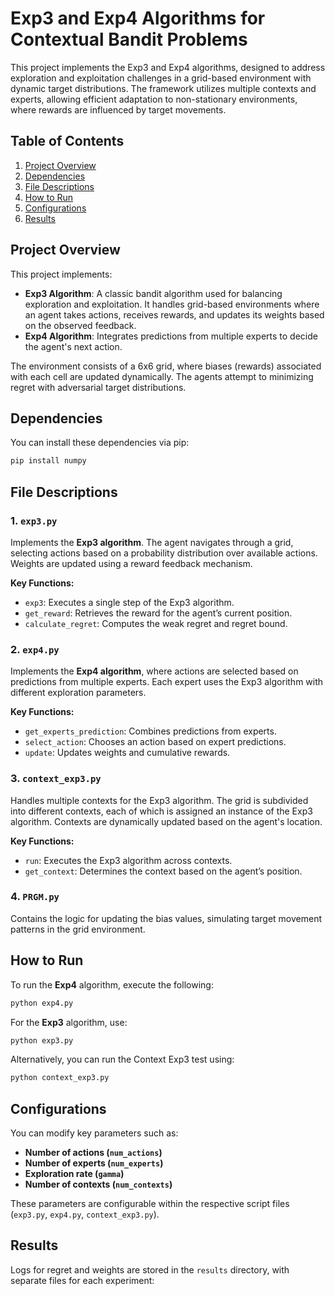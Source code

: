 # Exp3 and Exp4 Algorithms for Contextual Bandit Problems

This project implements the Exp3 and Exp4 algorithms, designed to address exploration and exploitation challenges in a grid-based environment with dynamic target distributions. The framework utilizes multiple contexts and experts, allowing efficient adaptation to non-stationary environments, where rewards are influenced by target movements.

## Table of Contents

1. [Project Overview](#project-overview)
2. [Dependencies](#dependencies)
3. [File Descriptions](#file-descriptions)
4. [How to Run](#how-to-run)
5. [Configurations](#configurations)
6. [Results](#results)

## Project Overview

This project implements:

- **Exp3 Algorithm**: A classic bandit algorithm used for balancing exploration and exploitation. It handles grid-based environments where an agent takes actions, receives rewards, and updates its weights based on the observed feedback.
- **Exp4 Algorithm**: Integrates predictions from multiple experts to decide the agent's next action.

The environment consists of a 6x6 grid, where biases (rewards) associated with each cell are updated dynamically. The agents attempt to minimizing regret with adversarial target distributions.

## Dependencies

You can install these dependencies via pip:

```bash
pip install numpy
```

## File Descriptions

### 1. `exp3.py`

Implements the **Exp3 algorithm**. The agent navigates through a grid, selecting actions based on a probability distribution over available actions. Weights are updated using a reward feedback mechanism.

**Key Functions:**

- `exp3`: Executes a single step of the Exp3 algorithm.
- `get_reward`: Retrieves the reward for the agent’s current position.
- `calculate_regret`: Computes the weak regret and regret bound.

### 2. `exp4.py`

Implements the **Exp4 algorithm**, where actions are selected based on predictions from multiple experts. Each expert uses the Exp3 algorithm with different exploration parameters.

**Key Functions:**

- `get_experts_prediction`: Combines predictions from experts.
- `select_action`: Chooses an action based on expert predictions.
- `update`: Updates weights and cumulative rewards.

### 3. `context_exp3.py`

Handles multiple contexts for the Exp3 algorithm. The grid is subdivided into different contexts, each of which is assigned an instance of the Exp3 algorithm. Contexts are dynamically updated based on the agent's location.

**Key Functions:**

- `run`: Executes the Exp3 algorithm across contexts.
- `get_context`: Determines the context based on the agent’s position.

### 4. `PRGM.py`

Contains the logic for updating the bias values, simulating target movement patterns in the grid environment.

## How to Run

To run the **Exp4** algorithm, execute the following:

```bash
python exp4.py
```

For the **Exp3** algorithm, use:

```bash
python exp3.py
```

Alternatively, you can run the Context Exp3 test using:

```bash
python context_exp3.py
```

## Configurations

You can modify key parameters such as:

- **Number of actions (`num_actions`)**
- **Number of experts (`num_experts`)**
- **Exploration rate (`gamma`)**
- **Number of contexts (`num_contexts`)**

These parameters are configurable within the respective script files (`exp3.py`, `exp4.py`, `context_exp3.py`).

## Results

Logs for regret and weights are stored in the `results` directory, with separate files for each experiment:
